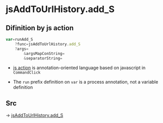 # jsAddToUrlHistory.add_S

## Difinition by js action

```js.js
var=runAdd_S
	?func=jsAddToUrlHistory.add_S
	?args=
		&argsMapConString=
		&separatorString=
```

- [js action](#) is annotation-oriented language based on javascript in `CommandClick`

- The `run` prefix definition on `var` is a process annotation, not a variable definition

## Src

-> [jsAddToUrlHistory.add_S](https://github.com/puutaro/CommandClick/blob/master/app/src/main/java/com/puutaro/commandclick/fragment_lib/terminal_fragment/js_interface/toolbar/JsAddToUrlHistory.kt#L30)


